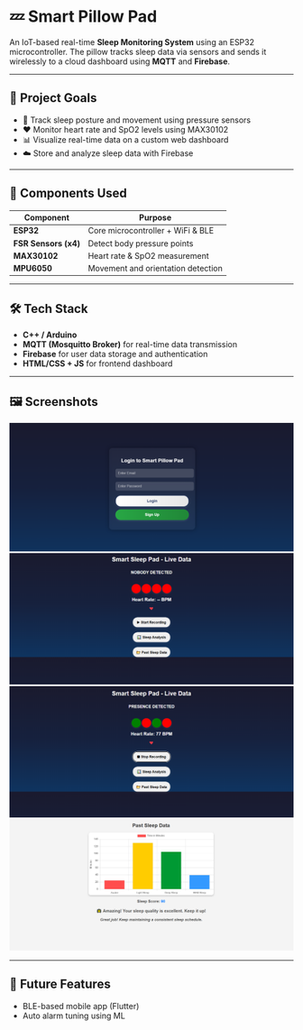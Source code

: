 # 💤 Smart Pillow Pad

An IoT-based real-time **Sleep Monitoring System** using an ESP32 microcontroller. The pillow tracks sleep data via sensors and sends it wirelessly to a cloud dashboard using **MQTT** and **Firebase**.

---

## 🎯 Project Goals

- 🛌 Track sleep posture and movement using pressure sensors
- ❤️ Monitor heart rate and SpO2 levels using MAX30102
- 📊 Visualize real-time data on a custom web dashboard
- ☁️ Store and analyze sleep data with Firebase

---

## 🧠 Components Used

| Component      | Purpose                                  |
|----------------|------------------------------------------|
| **ESP32** | Core microcontroller + WiFi & BLE  |
| **FSR Sensors (x4)** | Detect body pressure points          |
| **MAX30102**    | Heart rate & SpO2 measurement           |
| **MPU6050**     | Movement and orientation detection      |

---

## 🛠 Tech Stack

- **C++ / Arduino**
- **MQTT (Mosquitto Broker)** for real-time data transmission
- **Firebase** for user data storage and authentication
- **HTML/CSS + JS** for frontend dashboard
  
---

## 🖼️ Screenshots
![Screenshot3](./images/screenshot3.png)
![Screenshot2](./images/screenshot2.png)
![Screenshot1](./images/screenshot1.png)
![Screenshot4](./images/screenshot4.png)

---

## 🚀 Future Features

- BLE-based mobile app (Flutter)
- Auto alarm tuning using ML




